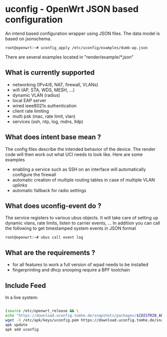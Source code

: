 # uconfig - OpenWrt JSON based configuration

An intend based configuration wrapper using JSON files. The data model is based on jsonschema.

    root@openwrt:~# uconfig_apply /etc/uconfig/examples/dumb-ap.json
 
 There are several examples located in "render/example/*.json"
 
## What is currently supported

* networking (IPv4/6, NAT, firewall, VLANs)
* wifi (AP, STA, WDS, MESH, ...)
* dynamic VLAN (radius)
* local EAP server
* wired ieee8021x authentication
* client rate limiting
* multi psk (mac, rate limit, vlan)
* services (ssh, ntp, log, mdns, lldp)

## What does intent base mean ?

The config files describe the intended behavior of the device. The render code will then work out what UCI needs to look like. Here are some examples
* enabling a service such as SSH on an interface will automatically configure the firewall
* automatic creation of multiple routing tables in case of multiple VLAN uplinks
* automatic fallback for radio settings

## What does uconfig-event do ?

The service registers to various ubus objects. It will take care of setting up dynamic vlans, rate limits, listen to carrier events, ...
In addition you can call the following to get timestamped system events in JSON format

    root@openwrt:~# ubus call event log

## What are the requirements ?

* for all features to work a full version of wpad needs to be installed
* fingerprinting and dhcp snooping require a BPF toolchain


## Include Feed

In a live system:

```sh

(source /etc/openwrt_release && \
echo "https://download.uconfig.tomhe.de/snapshots/packages/${DISTRIB_ARCH}/uconfig/packages.adb" >> /etc/apk/repositories.d/customfeeds.list && \
wget -O /etc/apk/keys/uconfig.pem https://download.uconfig.tomhe.de/snapshots/packages/${DISTRIB_ARCH}/repokey.pub)
apk update
apk add uconfig
```
